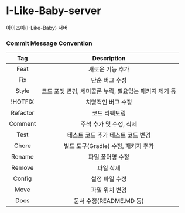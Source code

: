 # I-Like-Baby-server
아이조아(I-Like-Baby) 서버


### Commit Message Convention
|Tag|Description|
|:-:|:-:|
|Feat|새로운 기능 추가|
|Fix|단순 버그 수정|
|Style|코드 포맷 변경, 세미콜론 누락, 필요없는 패키지 제거 등|
|!HOTFIX|치명적인 버그 수정|
|Refactor|코드 리팩토링|
|Comment|주석 추가 및 수정, 삭제|
|Test|테스트 코드 추가 테스트 코드 변경|
|Chore|빌드 도구(Gradle) 수정, 패키지 추가|
|Rename|파일,폴더명 수정|
|Remove|파일 삭제|
|Config|설정 파일 수정|
|Move|파일 위치 변경|
|Docs|문서 수정(README.MD 등)|
